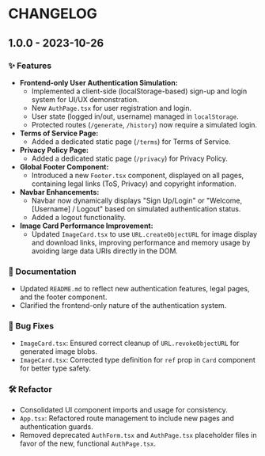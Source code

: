 # CHANGELOG

## 1.0.0 - 2023-10-26

### ✨ Features
- **Frontend-only User Authentication Simulation:**
  - Implemented a client-side (localStorage-based) sign-up and login system for UI/UX demonstration.
  - New `AuthPage.tsx` for user registration and login.
  - User state (logged in/out, username) managed in `localStorage`.
  - Protected routes (`/generate`, `/history`) now require a simulated login.
- **Terms of Service Page:**
  - Added a dedicated static page (`/terms`) for Terms of Service.
- **Privacy Policy Page:**
  - Added a dedicated static page (`/privacy`) for Privacy Policy.
- **Global Footer Component:**
  - Introduced a new `Footer.tsx` component, displayed on all pages, containing legal links (ToS, Privacy) and copyright information.
- **Navbar Enhancements:**
  - Navbar now dynamically displays "Sign Up/Login" or "Welcome, [Username] / Logout" based on simulated authentication status.
  - Added a logout functionality.
- **Image Card Performance Improvement:**
  - Updated `ImageCard.tsx` to use `URL.createObjectURL` for image display and download links, improving performance and memory usage by avoiding large data URIs directly in the DOM.

### 📝 Documentation
- Updated `README.md` to reflect new authentication features, legal pages, and the footer component.
- Clarified the frontend-only nature of the authentication system.

### 🐛 Bug Fixes
- `ImageCard.tsx`: Ensured correct cleanup of `URL.revokeObjectURL` for generated image blobs.
- `ImageCard.tsx`: Corrected type definition for `ref` prop in `Card` component for better type safety.

### 🛠️ Refactor
- Consolidated UI component imports and usage for consistency.
- `App.tsx`: Refactored route management to include new pages and authentication guards.
- Removed deprecated `AuthForm.tsx` and `AuthPage.tsx` placeholder files in favor of the new, functional `AuthPage.tsx`.